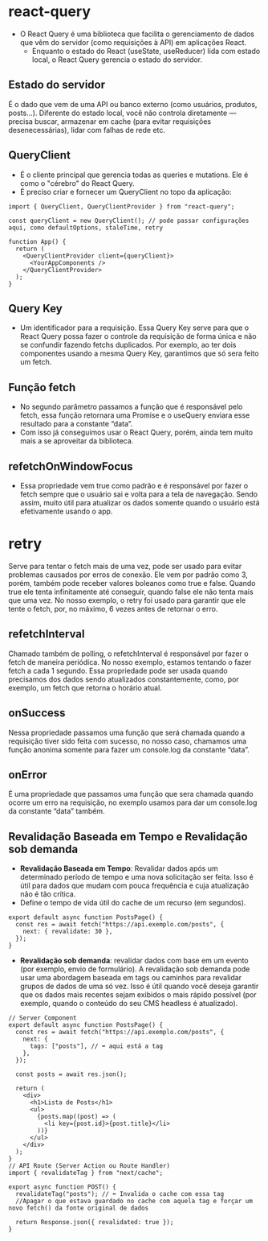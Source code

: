 # react-query

- O React Query é uma biblioteca que facilita o gerenciamento de dados que vêm do servidor (como requisições à API) em aplicações React.
  - Enquanto o estado do React (useState, useReducer) lida com estado local, o React Query gerencia o estado do servidor.

## Estado do servidor

É o dado que vem de uma API ou banco externo (como usuários, produtos, posts...). Diferente do estado local, você não controla diretamente — precisa buscar, armazenar em cache (para evitar requisições desenecessárias), lidar com falhas de rede etc.

## QueryClient

- É o cliente principal que gerencia todas as queries e mutations. Ele é como o "cérebro" do React Query.
- É preciso criar e fornecer um QueryClient no topo da aplicação:

```tsx
import { QueryClient, QueryClientProvider } from "react-query";

const queryClient = new QueryClient(); // pode passar configurações aqui, como defaultOptions, staleTime, retry

function App() {
  return (
    <QueryClientProvider client={queryClient}>
      <YourAppComponents />
    </QueryClientProvider>
  );
}
```

## Query Key

- Um identificador para a requisição. Essa Query Key serve para que o React Query possa fazer o controle da requisição de forma única e não se confundir fazendo fetchs duplicados. Por exemplo, ao ter dois componentes usando a mesma Query Key, garantimos que só sera feito um fetch.

## Função fetch

- No segundo parâmetro passamos a função que é responsável pelo fetch, essa função retornara uma Promise e o useQuery enviara esse resultado para a constante “data”.
- Com isso já conseguimos usar o React Query, porém, ainda tem muito mais a se aproveitar da biblioteca.

## refetchOnWindowFocus

- Essa propriedade vem true como padrão e é responsável por fazer o fetch sempre que o usuário sai e volta para a tela de navegação. Sendo assim, muito útil para atualizar os dados somente quando o usuário está efetivamente usando o app.

# retry

Serve para tentar o fetch mais de uma vez, pode ser usado para evitar problemas causados por erros de conexão. Ele vem por padrão como 3, porém, também pode receber valores boleanos como true e false. Quando true ele tenta infinitamente até conseguir, quando false ele não tenta mais que uma vez. No nosso exemplo, o retry foi usado para garantir que ele tente o fetch, por, no máximo, 6 vezes antes de retornar o erro.

## refetchInterval

Chamado também de polling, o refetchInterval é responsável por fazer o fetch de maneira periódica. No nosso exemplo, estamos tentando o fazer fetch a cada 1 segundo. Essa propriedade pode ser usada quando precisamos dos dados sendo atualizados constantemente, como, por exemplo, um fetch que retorna o horário atual.

## onSuccess

Nessa propriedade passamos uma função que será chamada quando a requisição tiver sido feita com sucesso, no nosso caso, chamamos uma função anonima somente para fazer um console.log da constante “data”.

## onError

É uma propriedade que passamos uma função que sera chamada quando ocorre um erro na requisição, no exemplo usamos para dar um console.log da constante “data” também.

## Revalidação Baseada em Tempo e Revalidação sob demanda

- **Revalidação Baseada em Tempo**: Revalidar dados após um determinado período de tempo e uma nova solicitação ser feita. Isso é útil para dados que mudam com pouca frequência e cuja atualização não é tão crítica.
- Define o tempo de vida útil do cache de um recurso (em segundos).

```tsx
export default async function PostsPage() {
  const res = await fetch("https://api.exemplo.com/posts", {
    next: { revalidate: 30 },
  });
}
```

- **Revalidação sob demanda**: revalidar dados com base em um evento (por exemplo, envio de formulário). A revalidação sob demanda pode usar uma abordagem baseada em tags ou caminhos para revalidar grupos de dados de uma só vez. Isso é útil quando você deseja garantir que os dados mais recentes sejam exibidos o mais rápido possível (por exemplo, quando o conteúdo do seu CMS headless é atualizado).

```tsx
// Server Component
export default async function PostsPage() {
  const res = await fetch("https://api.exemplo.com/posts", {
    next: {
      tags: ["posts"], // ⬅️ aqui está a tag
    },
  });

  const posts = await res.json();

  return (
    <div>
      <h1>Lista de Posts</h1>
      <ul>
        {posts.map((post) => (
          <li key={post.id}>{post.title}</li>
        ))}
      </ul>
    </div>
  );
}
// API Route (Server Action ou Route Handler)
import { revalidateTag } from "next/cache";

export async function POST() {
  revalidateTag("posts"); // ⬅️ Invalida o cache com essa tag
  //Apagar o que estava guardado no cache com aquela tag e forçar um novo fetch() da fonte original de dados

  return Response.json({ revalidated: true });
}
```
